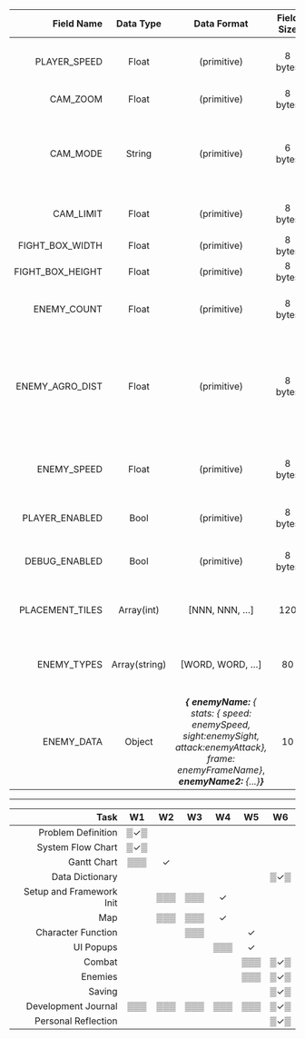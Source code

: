 | Field Name | Data Type | Data Format | Field Size | Description | Example |
| --:       | :-:       | :-:         | :-:        | ---         | :--     |
| PLAYER\_SPEED | Float | (primitive) | 8 bytes | Player movement speed in pixels/second | 20 |
| CAM\_ZOOM | Float | (primitive) | 8 bytes | Camera Zoom Level | 5 |
| CAM\_MODE | String | (primitive) | 6 bytes | Camera follow type that determines how the camera will act | &quot;smooth&quot; |
| CAM\_LIMIT | Float | (primitive) | 8 bytes | The camera pan distance limit | 100 |
| FIGHT\_BOX\_WIDTH | Float | (primitive) | 8 bytes | Width of the fight box UI | 100 |
| FIGHT\_BOX\_HEIGHT | Float | (primitive) | 8 bytes | Height of the fight box UI | 70 |
| ENEMY\_COUNT | Float | (primitive) | 8 bytes | Amount of enemies that will spawn on the map | 100 |
| ENEMY\_AGRO\_DIST | Float | (primitive) | 8 bytes | Base number for how far away the player needs to be from an enemy for it to start following the player | 5 |
| ENEMY\_SPEED | Float | (primitive) | 8 bytes | default enemy movement speed in pixels/second | 10 |
| PLAYER\_ENABLED | Bool | (primitive) | 8 bytes | Whether the player can move or not | True |
| DEBUG\_ENABLED | Bool | (primitive) | 8 bytes | Whether the debug tools are enabled or not | False |
| PLACEMENT\_TILES | Array(int) | [NNN, NNN, …] | 120 | The locations that enemies can spawn (max 15 tiles) | [123, 123, 321] |
| ENEMY\_TYPES | Array(string) | [WORD, WORD, …] | 80 | The list of different enemy types (max 8 enemies) | [&quot;funny&quot;, &quot;words&quot;, &quot;here&quot;] |
| ENEMY\_DATA | Object | ___{ enemyName:___ _{ stats: { speed: enemySpeed, sight:enemySight, attack:enemyAttack}, frame: enemyFrameName}_, ___enemyName2:___ _{...}____}___ | 10 | The object that contains all the data and stats of all the different enemy types | {"Skeleton": stats:{speed:10, sight:5, attack:5}, frame: "skeleton"} |

---

| Task                     | W1| W2| W3| W4| W5| W6|
| --:                      |:-:|:-:|:-:|:-:|:-:|:-:|
| Problem Definition       |▒✓▒|   |   |   |   |   |
| System Flow Chart        |▒✓▒|   |   |   |   |   |
| Gantt Chart              |▒▒▒| ✓ |   |   |   |   |
| Data Dictionary          |   |   |   |   |   |▒✓▒|
| Setup and Framework Init |   |▒▒▒|▒▒▒| ✓ |   |   |
| Map                      |   |▒▒▒|▒▒▒| ✓ |   |   |
| Character Function       |   |   |▒▒▒|   | ✓ |   |
| UI Popups                |   |   |   |▒▒▒| ✓ |   |
| Combat                   |   |   |   |   |▒▒▒|▒✓▒|
| Enemies                  |   |   |   |   |▒▒▒|▒✓▒|
| Saving                   |   |   |   |   |   |▒✓▒|
| Development Journal      |▒▒▒|▒▒▒|▒▒▒|▒▒▒|▒▒▒|▒✓▒|
| Personal Reflection      |   |   |   |   |   |▒✓▒|